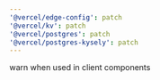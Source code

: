 ```yaml
---
'@vercel/edge-config': patch
'@vercel/kv': patch
'@vercel/postgres': patch
'@vercel/postgres-kysely': patch
---
```


warn when used in client components
